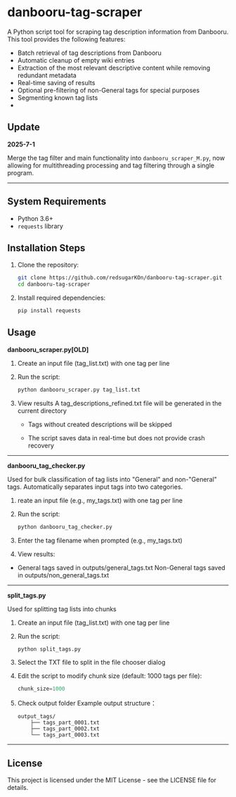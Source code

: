 # danbooru-tag-scraper

A Python script tool for scraping tag description information from Danbooru. This tool provides the following features:

+ Batch retrieval of tag descriptions from Danbooru
+ Automatic cleanup of empty wiki entries
+ Extraction of the most relevant descriptive content while removing redundant metadata
+ Real-time saving of results
+ Optional pre-filtering of non-General tags for special purposes
+ Segmenting known tag lists
+ 
## Update

**2025-7-1**

Merge the tag filter and main functionality into `danbooru_scraper_M.py`, now allowing for multithreading processing and tag filtering through a single program.

---

## System Requirements

- Python 3.6+
- `requests` library

## Installation Steps

1. Clone the repository:

   ```bash
   git clone https://github.com/redsugarKOn/danbooru-tag-scraper.git
   cd danbooru-tag-scraper
   ```

2. Install required dependencies:

   ```bash
   pip install requests
   ```

## Usage

**danbooru_scraper.py[OLD]**

1. Create an input file (tag_list.txt) with one tag per line

2. Run the script:

   ```bash
   python danbooru_scraper.py tag_list.txt
   ```

3. View results A tag_descriptions_refined.txt file will be generated in the current directory

   + Tags without created descriptions will be skipped

   + The script saves data in real-time but does not provide crash recovery


---

**danbooru_tag_checker.py**

Used for bulk classification of tag lists into "General" and non-"General" tags. Automatically separates input tags into two categories.

1. reate an input file (e.g., my_tags.txt) with one tag per line

2. Run the script:

   ```bash
   python danbooru_tag_checker.py
   ```

3. Enter the tag filename when prompted (e.g., my_tags.txt)

4. View results:

  + General tags saved in outputs/general_tags.txt
    Non-General tags saved in outputs/non_general_tags.txt

---

**split_tags.py**

Used for splitting tag lists into chunks

1. Create an input file (tag_list.txt) with one tag per line

2. Run the script:

   ```bash
   python split_tags.py
   ```

3. Select the TXT file to split in the file chooser dialog

4. Edit the script to modify chunk size (default: 1000 tags per file):

   ```python
   chunk_size=1000
   ```

5. Check output folder Example output structure：

   ```
   output_tags/
       ├── tags_part_0001.txt
       ├── tags_part_0002.txt
       └── tags_part_0003.txt
   ```

---



## License

This project is licensed under the MIT License - see the LICENSE file for details.

